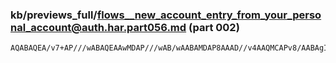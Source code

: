 ### kb/previews_full/flows__new_account_entry_from_your_personal_account@auth.har.part056.md (part 002)

```md
AQABAQEA/v7+AP///wABAQEAAwMDAP///wAB/wAABAMDAP8AAAD//v4AAQMCAPv8/AABAgIA/v//AAAAAAA
```

```
